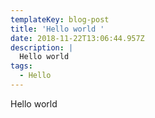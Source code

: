 ```yaml
---
templateKey: blog-post
title: 'Hello world '
date: 2018-11-22T13:06:44.957Z
description: |
  Hello world 
tags:
  - Hello
---
```

Hello world

